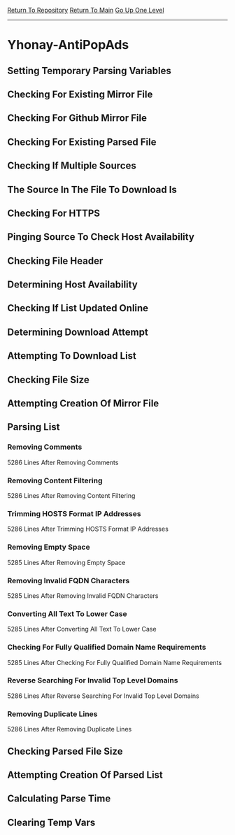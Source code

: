 [Return To Repository](https://github.com/deathbybandaid/piholeparser/)
[Return To Main](https://github.com/deathbybandaid/piholeparser/blob/master/RecentRunLogs/Mainlog.md)
[Go Up One Level](https://github.com/deathbybandaid/piholeparser/blob/master/RecentRunLogs/TopLevelScripts/30-Processing-Blacklists.md)
____________________________________
# Yhonay-AntiPopAds
## Setting Temporary Parsing Variables
## Checking For Existing Mirror File
## Checking For Github Mirror File
## Checking For Existing Parsed File
## Checking If Multiple Sources
## The Source In The File To Download Is
## Checking For HTTPS
## Pinging Source To Check Host Availability
## Checking File Header
## Determining Host Availability
## Checking If List Updated Online
## Determining Download Attempt
## Attempting To Download List
## Checking File Size
## Attempting Creation Of Mirror File
## Parsing List
### Removing Comments
5286 Lines After Removing Comments
### Removing Content Filtering
5286 Lines After Removing Content Filtering
### Trimming HOSTS Format IP Addresses
5286 Lines After Trimming HOSTS Format IP Addresses
### Removing Empty Space
5285 Lines After Removing Empty Space
### Removing Invalid FQDN Characters
5285 Lines After Removing Invalid FQDN Characters
### Converting All Text To Lower Case
5285 Lines After Converting All Text To Lower Case
### Checking For Fully Qualified Domain Name Requirements
5285 Lines After Checking For Fully Qualified Domain Name Requirements
### Reverse Searching For Invalid Top Level Domains
5286 Lines After Reverse Searching For Invalid Top Level Domains
### Removing Duplicate Lines
5286 Lines After Removing Duplicate Lines
## Checking Parsed File Size
## Attempting Creation Of Parsed List
## Calculating Parse Time
## Clearing Temp Vars
